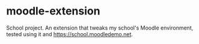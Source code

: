 # moodle-extension
School project. An extension that tweaks my school's Moodle environment, tested using it and https://school.moodledemo.net.
